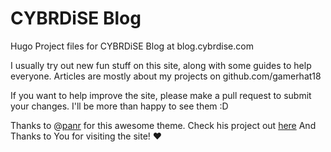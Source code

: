 # CYBRDiSE Blog

Hugo Project files for CYBRDiSE Blog at blog.cybrdise.com

I usually try out new fun stuff on this site, along with some guides to help everyone.
Articles are mostly about my projects on github.com/gamerhat18

If you want to help improve the site, please make a pull request to submit your changes. I'll be more than happy to see them :D

Thanks to @[panr](https://twitter.com/panr) for this awesome theme. Check his project out [here](https://github.com/panr/hugo-theme-terminal)
And Thanks to You for visiting the site! ❤

